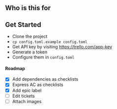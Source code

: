 ## Who is this for

## Get Started

- Clone the project
- `cp config.toml.example config.toml`
- Get API key by visiting https://trello.com/app-key
- Generate a token
- Configure them in `config.toml`

#### Roadmap
- [x] Add dependencies as checklists
- [x] Express AC as checklists
- [x] Add epic label
- [ ] Edit tickets
- [ ] Attach images
